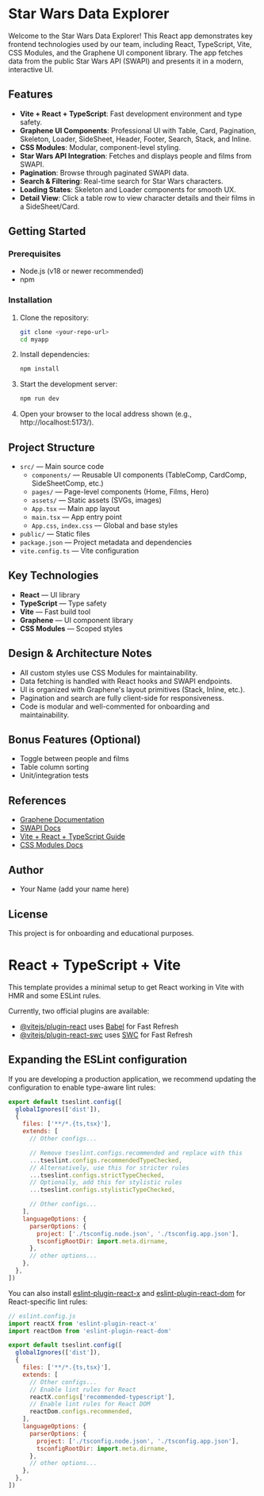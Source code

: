 # Star Wars Data Explorer

Welcome to the Star Wars Data Explorer! This React app demonstrates key frontend technologies used by our team, including React, TypeScript, Vite, CSS Modules, and the Graphene UI component library. The app fetches data from the public Star Wars API (SWAPI) and presents it in a modern, interactive UI.

## Features

- **Vite + React + TypeScript**: Fast development environment and type safety.
- **Graphene UI Components**: Professional UI with Table, Card, Pagination, Skeleton, Loader, SideSheet, Header, Footer, Search, Stack, and Inline.
- **CSS Modules**: Modular, component-level styling.
- **Star Wars API Integration**: Fetches and displays people and films from SWAPI.
- **Pagination**: Browse through paginated SWAPI data.
- **Search & Filtering**: Real-time search for Star Wars characters.
- **Loading States**: Skeleton and Loader components for smooth UX.
- **Detail View**: Click a table row to view character details and their films in a SideSheet/Card.

## Getting Started

### Prerequisites
- Node.js (v18 or newer recommended)
- npm

### Installation

1. Clone the repository:
   ```sh
   git clone <your-repo-url>
   cd myapp
   ```
2. Install dependencies:
   ```sh
   npm install
   ```
3. Start the development server:
   ```sh
   npm run dev
   ```
4. Open your browser to the local address shown (e.g., http://localhost:5173/).

## Project Structure

- `src/` — Main source code
  - `components/` — Reusable UI components (TableComp, CardComp, SideSheetComp, etc.)
  - `pages/` — Page-level components (Home, Films, Hero)
  - `assets/` — Static assets (SVGs, images)
  - `App.tsx` — Main app layout
  - `main.tsx` — App entry point
  - `App.css`, `index.css` — Global and base styles
- `public/` — Static files
- `package.json` — Project metadata and dependencies
- `vite.config.ts` — Vite configuration

## Key Technologies

- **React** — UI library
- **TypeScript** — Type safety
- **Vite** — Fast build tool
- **Graphene** — UI component library
- **CSS Modules** — Scoped styles

## Design & Architecture Notes

- All custom styles use CSS Modules for maintainability.
- Data fetching is handled with React hooks and SWAPI endpoints.
- UI is organized with Graphene's layout primitives (Stack, Inline, etc.).
- Pagination and search are fully client-side for responsiveness.
- Code is modular and well-commented for onboarding and maintainability.

## Bonus Features (Optional)
- Toggle between people and films
- Table column sorting
- Unit/integration tests

## References
- [Graphene Documentation](https://www.npmjs.com/package/@elsevier/graphene)
- [SWAPI Docs](https://swapi.dev/documentation)
- [Vite + React + TypeScript Guide](https://vitejs.dev/guide/)
- [CSS Modules Docs](https://github.com/css-modules/css-modules)

## Author
- Your Name (add your name here)

## License
This project is for onboarding and educational purposes.

# React + TypeScript + Vite

This template provides a minimal setup to get React working in Vite with HMR and some ESLint rules.

Currently, two official plugins are available:

- [@vitejs/plugin-react](https://github.com/vitejs/vite-plugin-react/blob/main/packages/plugin-react) uses [Babel](https://babeljs.io/) for Fast Refresh
- [@vitejs/plugin-react-swc](https://github.com/vitejs/vite-plugin-react/blob/main/packages/plugin-react-swc) uses [SWC](https://swc.rs/) for Fast Refresh

## Expanding the ESLint configuration

If you are developing a production application, we recommend updating the configuration to enable type-aware lint rules:

```js
export default tseslint.config([
  globalIgnores(['dist']),
  {
    files: ['**/*.{ts,tsx}'],
    extends: [
      // Other configs...

      // Remove tseslint.configs.recommended and replace with this
      ...tseslint.configs.recommendedTypeChecked,
      // Alternatively, use this for stricter rules
      ...tseslint.configs.strictTypeChecked,
      // Optionally, add this for stylistic rules
      ...tseslint.configs.stylisticTypeChecked,

      // Other configs...
    ],
    languageOptions: {
      parserOptions: {
        project: ['./tsconfig.node.json', './tsconfig.app.json'],
        tsconfigRootDir: import.meta.dirname,
      },
      // other options...
    },
  },
])
```

You can also install [eslint-plugin-react-x](https://github.com/Rel1cx/eslint-react/tree/main/packages/plugins/eslint-plugin-react-x) and [eslint-plugin-react-dom](https://github.com/Rel1cx/eslint-react/tree/main/packages/plugins/eslint-plugin-react-dom) for React-specific lint rules:

```js
// eslint.config.js
import reactX from 'eslint-plugin-react-x'
import reactDom from 'eslint-plugin-react-dom'

export default tseslint.config([
  globalIgnores(['dist']),
  {
    files: ['**/*.{ts,tsx}'],
    extends: [
      // Other configs...
      // Enable lint rules for React
      reactX.configs['recommended-typescript'],
      // Enable lint rules for React DOM
      reactDom.configs.recommended,
    ],
    languageOptions: {
      parserOptions: {
        project: ['./tsconfig.node.json', './tsconfig.app.json'],
        tsconfigRootDir: import.meta.dirname,
      },
      // other options...
    },
  },
])
```
